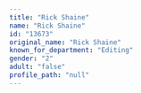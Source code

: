 ```yaml
---
title: "Rick Shaine"
name: "Rick Shaine"
id: "13673"
original_name: "Rick Shaine"
known_for_department: "Editing"
gender: "2"
adult: "false"
profile_path: "null"
---
```

